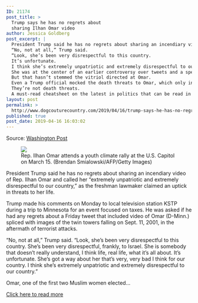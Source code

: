 ```yaml
---
ID: 21174
post_title: >
  Trump says he has no regrets about
  sharing Ilhan Omar video
author: Jessica Goldberg
post_excerpt: |
  President Trump said he has no regrets about sharing an incendiary video of Rep. Ilhan Omar and called her “extremely unpatriotic and extremely disrespectful to our country,” as the freshman lawmaker claimed an uptick in threats to her life.
  “No, not at all,” Trump said.
  “Look, she’s been very disrespectful to this country.
  It’s unfortunate.
  I think she’s extremely unpatriotic and extremely disrespectful to our country.” Omar, one of the first two Muslim women elected to Congress and the first to wear a hijab, has drawn criticism from conservatives for a speech last month in which, they say, she downplayed the 2001 terrorist attacks.
  She was at the center of an earlier controversy over tweets and a speech criticizing the pro-Israel lobby, AIPAC, that some lawmakers, both Democrats and Republicans, found to be anti-Semitic.
  But that hasn’t stemmed the vitriol directed at Omar.
  Even a Trump official mocked the death threats to Omar, which only incited more threats.
  They’re not death threats.
  A must-read cheatsheet on the latest in politics that can be read in 5 minutes or less, every Monday, Wednesday and Friday.
layout: post
permalink: >
  http://www.dogcouturecountry.com/2019/04/16/trump-says-he-has-no-regrets-about-sharing-ilhan-omar-video-2/
published: true
post_date: 2019-04-16 16:03:02
---
```

<p class="article-info-author-source"> <span>Source: <a href="https://www.washingtonpost.com/politics/trump-no-regrets-about-sharing-ilhan-omar-video/2019/04/16/71070d7c-6044-11e9-bfad-36a7eb36cb60_story.html?noredirect=on" target="_blank">Washington Post</a></span> </p> <figure><img data-hi-res-src="https://www.washingtonpost.com/resizer/bHgAhHBklHpzjXvR7dAWqDFB60M=/1484x0/arc-anglerfish-washpost-prod-washpost.s3.amazonaws.com/public/TZ37VVTAJII6TFAS3LZ5FZT4NU.jpg" sizes="(min-width: 768px) 50vw, 100vw" src="https://www.washingtonpost.com/resizer/bHgAhHBklHpzjXvR7dAWqDFB60M=/1484x0/arc-anglerfish-washpost-prod-washpost.s3.amazonaws.com/public/TZ37VVTAJII6TFAS3LZ5FZT4NU.jpg" srcset="https://www.washingtonpost.com/resizer/B8T4Cev-e_OxAzxIZ_oMdYREGzg=/480x0/arc-anglerfish-washpost-prod-washpost.s3.amazonaws.com/public/TZ37VVTAJII6TFAS3LZ5FZT4NU.jpg 480w,https://www.washingtonpost.com/resizer/bHgAhHBklHpzjXvR7dAWqDFB60M=/1484x0/arc-anglerfish-washpost-prod-washpost.s3.amazonaws.com/public/TZ37VVTAJII6TFAS3LZ5FZT4NU.jpg 1484w">
<figcaption>Rep. Ilhan Omar attends a youth climate rally at the U.S. Capitol on March 15. (Brendan Smialowski/AFP/Getty Images)</figcaption>
</figure>
<p>President Trump said he has no regrets about sharing an incendiary video of Rep. Ilhan Omar and called her “extremely unpatriotic and extremely disrespectful to our country,” as the freshman lawmaker claimed an uptick in threats to her life.</p>
<p>Trump made his comments on Monday to local television station KSTP during a trip to Minnesota for an event focused on taxes. He was asked if he had any regrets about a Friday tweet that included video of Omar (D-Minn.) spliced with images of the twin towers falling on Sept. 11, 2001, in the aftermath of terrorist attacks.</p>
<p>“No, not at all,” Trump said. “Look, she’s been very disrespectful to this country. She’s been very disrespectful, frankly, to Israel. She is somebody that doesn’t really understand, I think life, real life, what it’s all about. It’s unfortunate. She’s got a way about her that’s very, very bad I think for our country. I think she’s extremely unpatriotic and extremely disrespectful to our country.”</p>
<p>Omar, one of the first two Muslim women elected...</p> <p class="article-info-more"> <a href="https://www.washingtonpost.com/politics/trump-no-regrets-about-sharing-ilhan-omar-video/2019/04/16/71070d7c-6044-11e9-bfad-36a7eb36cb60_story.html?noredirect=on" target="_blank">Click here to read more</a> </p>